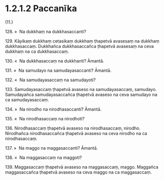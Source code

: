 

# 1.2.1.2 Paccanīka





(11.)

128\. »  Na dukkhaṃ na dukkhasaccanti?

129\. Kāyikaṃ dukkhaṃ cetasikaṃ dukkhaṃ ṭhapetvā avasesaṃ na dukkhaṃ dukkhasaccaṃ. Dukkhañca dukkhasaccañca ṭhapetvā avasesaṃ na ceva dukkhaṃ na ca dukkhasaccaṃ.

130\. «  Na dukkhasaccaṃ na dukkhanti? Āmantā.

131\. »  Na samudayo na samudayasaccanti? Āmantā.

132\. «  Na samudayasaccaṃ na samudayoti?

133\. Samudayasaccaṃ ṭhapetvā avaseso na samudayasaccaṃ, samudayo. Samudayañca samudayasaccañca ṭhapetvā avaseso na ceva samudayo na ca samudayasaccaṃ.

134\. »  Na nirodho na nirodhasaccanti? Āmantā.

135\. «  Na nirodhasaccaṃ na nirodhoti?

136\. Nirodhasaccaṃ ṭhapetvā avaseso na nirodhasaccaṃ, nirodho. Nirodhañca nirodhasaccañca ṭhapetvā avaseso na ceva nirodho na ca nirodhasaccaṃ.

137\. »  Na maggo na maggasaccanti? Āmantā.

138\. «  Na maggasaccaṃ na maggoti?

139\. Maggasaccaṃ ṭhapetvā avaseso na maggasaccaṃ, maggo. Maggañca maggasaccañca ṭhapetvā avaseso na ceva maggo na ca maggasaccaṃ.



